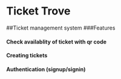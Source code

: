 # Ticket Trove

##Ticket management system 
###Features
#### Check availablity of ticket with qr code
#### Creating tickets
#### Authentication (signup/signin) 